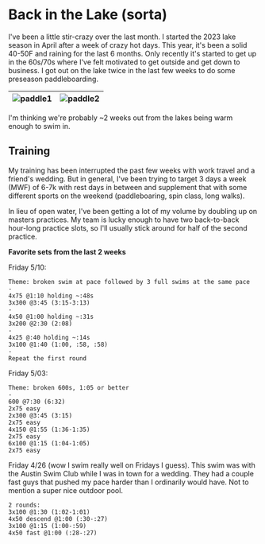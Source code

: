 # Back in the Lake (sorta)

I've been a little stir-crazy over the last month. I started the 2023 lake season in April after a week of crazy hot days. This year, it's been a solid 40-50F and raining for the last 6 months. Only recently it's started to get up in the 60s/70s where I've felt motivated to get outside and get down to business. I got out on the lake twice in the last few weeks to do some preseason paddleboarding.

| ![paddle1](img/paddle1.jpg "Paddle 1") | ![paddle2](img/paddle2.jpg "Paddle 2") |
|-|-|

I'm thinking we're probably ~2 weeks out from the lakes being warm enough to swim in.

## Training

My training has been interrupted the past few weeks with work travel and a friend's wedding. But in general, I've been trying to target 3 days a week (MWF) of 6-7k with rest days in between and supplement that with some different sports on the weekend (paddleboaring, spin class, long walks).

In lieu of open water, I've been getting a lot of my volume by doubling up on masters practices. My team is lucky enough to have two back-to-back hour-long practice slots, so I'll usually stick around for half of the second practice.

**Favorite sets from the last 2 weeks**

Friday 5/10:

    Theme: broken swim at pace followed by 3 full swims at the same pace
    -
    4x75 @1:10 holding ~:48s
    3x300 @3:45 (3:15-3:13)
    -
    4x50 @1:00 holding ~:31s
    3x200 @2:30 (2:08)
    -
    4x25 @:40 holding ~:14s
    3x100 @1:40 (1:00, :58, :58)
    -
    Repeat the first round

Friday 5/03:

    Theme: broken 600s, 1:05 or better
    -
    600 @7:30 (6:32)
    2x75 easy
    2x300 @3:45 (3:15)
    2x75 easy
    4x150 @1:55 (1:36-1:35)
    2x75 easy
    6x100 @1:15 (1:04-1:05)
    2x75 easy

Friday 4/26 (wow I swim really well on Fridays I guess). This swim was with the Austin Swim Club while I was in town for a wedding. They had a couple fast guys that pushed my pace harder than I ordinarily would have. Not to mention a super nice outdoor pool.

    2 rounds:
    3x100 @1:30 (1:02-1:01)
    4x50 descend @1:00 (:30-:27)
    3x100 @1:15 (1:00-:59)
    4x50 fast @1:00 (:28-:27)